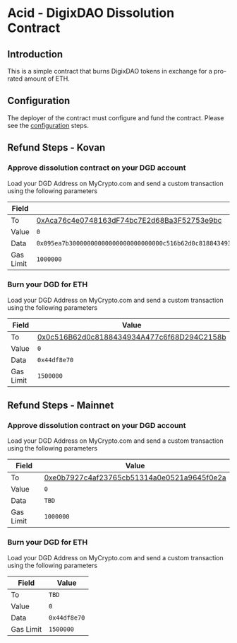 # Acid - DigixDAO Dissolution Contract

## Introduction

This is a simple contract that burns DigixDAO tokens in exchange for a pro-rated amount of ETH.

## Configuration

The deployer of the contract must configure and fund the contract.  Please see the [configuration](https://github.com/DigixGlobal/acid-solidity/blob/master/DEPLOYMENT.md) steps.

## Refund Steps - Kovan

### Approve dissolution contract on your DGD account

Load your DGD Address on MyCrypto.com and send a custom transaction using the following parameters

| Field | Value |
|-------|-------|
| To | [0xAca76c4e0748163dF74bc7E2d68Ba3F52753e9bc](https://kovan.etherscan.io/token/0xAca76c4e0748163dF74bc7E2d68Ba3F52753e9bc#balances) |
| Value | `0` |
| Data | `0x095ea7b30000000000000000000000000c516b62d0c8188434934a477c6f68d294c2158b00000000000000000000000000000000000000000000000000071afd498d0000`  |
| Gas Limit | `1000000` |


### Burn your DGD for ETH

Load your DGD Address on MyCrypto.com and send a custom transaction using the following parameters

| Field | Value |
|-------|-------|
| To | [0x0c516B62d0c8188434934A477c6f68D294C2158b](https://kovan.etherscan.io/address/0x0c516B62d0c8188434934A477c6f68D294C2158b#code) |
| Value | `0` |
| Data | `0x44df8e70` |
| Gas Limit | `1500000` |

## Refund Steps - Mainnet

### Approve dissolution contract on your DGD account

Load your DGD Address on MyCrypto.com and send a custom transaction using the following parameters

| Field | Value |
|-------|-------|
| To | [0xe0b7927c4af23765cb51314a0e0521a9645f0e2a](https://etherscan.io/token/0xe0b7927c4af23765cb51314a0e0521a9645f0e2a) |
| Value | `0` |
| Data | `TBD`  |
| Gas Limit | `1000000` |


### Burn your DGD for ETH

Load your DGD Address on MyCrypto.com and send a custom transaction using the following parameters

| Field | Value |
|-------|-------|
| To | `TBD` |
| Value | `0` |
| Data | `0x44df8e70` |
| Gas Limit | `1500000` |
